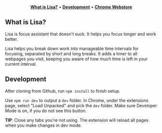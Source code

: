 <p align="center">
    <a href="#what-is-lisa"><strong>What is Lisa?</strong></a> •
    <a href="#development"><strong>Development</strong></a> •
    <a href="https://chrome.google.com/webstore/detail/lisa/eifhbkffnfdohkcijfiiggcblnfhcogc"><strong>Chrome Webstore</strong></a>
</p>

## What is Lisa?
Lisa is focus assistant that doesn't suck. It helps you focus longer and work better.

Lisa helps you break down work into manageable time intervals for focusing,
separated by short and long breaks. It adds a timer to all webpages you visit,
keeping you aware of how much time is left in your current interval.

## Development
After cloning from Github, run `npm install` to finish setup.

Use `npm run dev` to output a `dev` folder. In Chrome, under the extensions page, select "Load Unpacked" and pick the `dev` folder. Make sure Developer Mode is on, if you do not see this button.

**TIP**: Close any tabs you're not using. The extension will reload all pages when you make changes in dev mode.